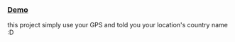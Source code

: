 <h3><a href="https://ehsan-c137.github.io/whereAmI/">Demo</a></h3>
<p>this project simply use your GPS and told you your location's country name :D</p>
